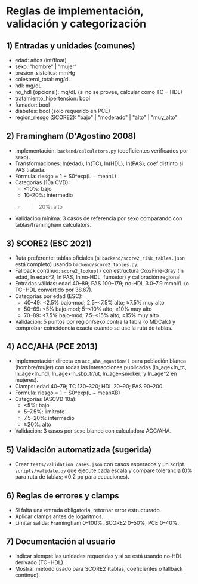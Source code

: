 # Reglas de implementación, validación y categorización

## 1) Entradas y unidades (comunes)
- edad: años (int/float)
- sexo: "hombre" | "mujer"
- presion_sistolica: mmHg
- colesterol_total: mg/dL
- hdl: mg/dL
- no_hdl (opcional): mg/dL (si no se provee, calcular como TC − HDL)
- tratamiento_hipertension: bool
- fumador: bool
- diabetes: bool (solo requerido en PCE)
- region_riesgo (SCORE2): "bajo" | "moderado" | "alto" | "muy_alto"

## 2) Framingham (D'Agostino 2008)
- Implementación: `backend/calculators.py` (coeficientes verificados por sexo).
- Transformaciones: ln(edad), ln(TC), ln(HDL), ln(PAS); coef distinto si PAS tratada.
- Fórmula: riesgo = 1 − S0^exp(L − meanL)
- Categorías (10a CVD):
  - <10%: bajo
  - 10–20%: intermedio
  - >20%: alto
- Validación mínima: 3 casos de referencia por sexo comparando con tablas/framingham calculators.

## 3) SCORE2 (ESC 2021)
- Ruta preferente: tablas oficiales (si `backend/score2_risk_tables.json` está completo) usando `backend/score2_tables.py`.
- Fallback continuo: `score2_lookup()` con estructura Cox/Fine‑Gray (ln edad, ln edad^2, ln PAS, ln no‑HDL, fumador) y calibración regional.
- Entradas válidas: edad 40–89; PAS 100–179; no‑HDL 3.0–7.9 mmol/L (o TC−HDL convertido por 38.67).
- Categorías por edad (ESC):
  - 40–49: <2.5% bajo‑mod; 2.5–<7.5% alto; ≥7.5% muy alto
  - 50–69: <5% bajo‑mod; 5–<10% alto; ≥10% muy alto
  - 70–89: <7.5% bajo‑mod; 7.5–<15% alto; ≥15% muy alto
- Validación: 5 puntos por región/sexo contra la tabla (o MDCalc) y comprobar coincidencia exacta cuando se use la ruta de tablas.

## 4) ACC/AHA (PCE 2013)
- Implementación directa en `acc_aha_equation()` para población blanca (hombre/mujer) con todas las interacciones publicadas (ln_age×ln_tc, ln_age×ln_hdl, ln_age×ln_sbp_tr/ut, ln_age×smoker; y ln_age^2 en mujeres).
- Clamps: edad 40–79; TC 130–320; HDL 20–90; PAS 90–200.
- Fórmula: riesgo = 1 − S0^exp(L − meanXB)
- Categorías (ASCVD 10a):
  - <5%: bajo
  - 5–7.5%: limítrofe
  - 7.5–20%: intermedio
  - ≥20%: alto
- Validación: 3 casos por sexo blanco con calculadora ACC/AHA.

## 5) Validación automatizada (sugerida)
- Crear `tests/validation_cases.json` con casos esperados y un script `scripts/validate.py` que ejecute cada escala y compare tolerancia (0% para ruta de tablas; ≤0.2 pp para ecuaciones).

## 6) Reglas de errores y clamps
- Si falta una entrada obligatoria, retornar error estructurado.
- Aplicar clamps antes de logaritmos.
- Limitar salida: Framingham 0–100%, SCORE2 0–50%, PCE 0–40%.

## 7) Documentación al usuario
- Indicar siempre las unidades requeridas y si se está usando no‑HDL derivado (TC−HDL).
- Mostrar método usado para SCORE2 (tablas, coeficientes o fallback continuo).
